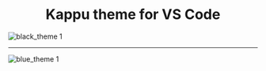 <h1 align="center">Kappu theme for VS Code </h1>

![black_theme 1](https://user-images.githubusercontent.com/43600997/179663699-57ed0e43-a92a-4675-8cb1-f0d4e2e05a8e.png)

____

![blue_theme 1](https://user-images.githubusercontent.com/43600997/179663711-1aec6b32-57db-474b-b72b-180ecd79cc8f.png)

